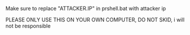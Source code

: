 Make sure to replace "ATTACKER.IP" in prshell.bat with attacker ip

PLEASE ONLY USE THIS ON  YOUR OWN COMPUTER, DO NOT SKID, i will not be responsible 
